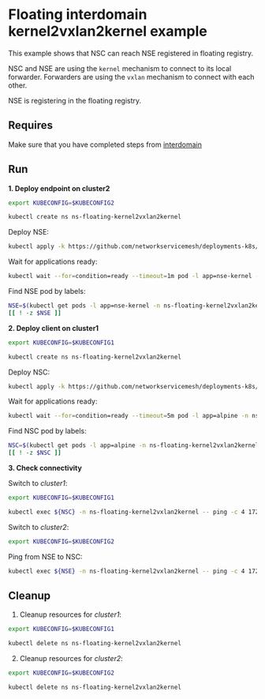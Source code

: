 # Floating interdomain kernel2vxlan2kernel example

This example shows that NSC can reach NSE registered in floating registry.

NSC and NSE are using the `kernel` mechanism to connect to its local forwarder.
Forwarders are using the `vxlan` mechanism to connect with each other.

NSE is registering in the floating registry.


## Requires

Make sure that you have completed steps from [interdomain](../../)

## Run

**1. Deploy endpoint on cluster2**

```bash
export KUBECONFIG=$KUBECONFIG2
```

```bash
kubectl create ns ns-floating-kernel2vxlan2kernel
```

Deploy NSE:
```bash
kubectl apply -k https://github.com/networkservicemesh/deployments-k8s/examples/multicluster/usecases/floating_Kernel2Vxlan2Kernel/cluster2?ref=af80f3825c41a93c4453ef0a7494a3111af2bcad
```

Wait for applications ready:
```bash
kubectl wait --for=condition=ready --timeout=1m pod -l app=nse-kernel -n ns-floating-kernel2vxlan2kernel
```

Find NSE pod by labels:
```bash
NSE=$(kubectl get pods -l app=nse-kernel -n ns-floating-kernel2vxlan2kernel --template '{{range .items}}{{.metadata.name}}{{"\n"}}{{end}}')
[[ ! -z $NSE ]]
```

**2. Deploy client on cluster1**

```bash
export KUBECONFIG=$KUBECONFIG1
```

```bash
kubectl create ns ns-floating-kernel2vxlan2kernel
```

Deploy NSC:
```bash
kubectl apply -k https://github.com/networkservicemesh/deployments-k8s/examples/multicluster/usecases/floating_Kernel2Vxlan2Kernel/cluster1?ref=af80f3825c41a93c4453ef0a7494a3111af2bcad
```

Wait for applications ready:
```bash
kubectl wait --for=condition=ready --timeout=5m pod -l app=alpine -n ns-floating-kernel2vxlan2kernel
```

Find NSC pod by labels:
```bash
NSC=$(kubectl get pods -l app=alpine -n ns-floating-kernel2vxlan2kernel --template '{{range .items}}{{.metadata.name}}{{"\n"}}{{end}}')
[[ ! -z $NSC ]]
```

**3. Check connectivity**

Switch to *cluster1*:

```bash
export KUBECONFIG=$KUBECONFIG1
```

```bash
kubectl exec ${NSC} -n ns-floating-kernel2vxlan2kernel -- ping -c 4 172.16.1.2
```

Switch to *cluster2*:

```bash
export KUBECONFIG=$KUBECONFIG2
```

Ping from NSE to NSC:
```bash
kubectl exec ${NSE} -n ns-floating-kernel2vxlan2kernel -- ping -c 4 172.16.1.3
```

## Cleanup

1. Cleanup resources for *cluster1*:
```bash
export KUBECONFIG=$KUBECONFIG1
```
```bash
kubectl delete ns ns-floating-kernel2vxlan2kernel
```

2. Cleanup resources for *cluster2*:
```bash
export KUBECONFIG=$KUBECONFIG2
```
```bash
kubectl delete ns ns-floating-kernel2vxlan2kernel
```
